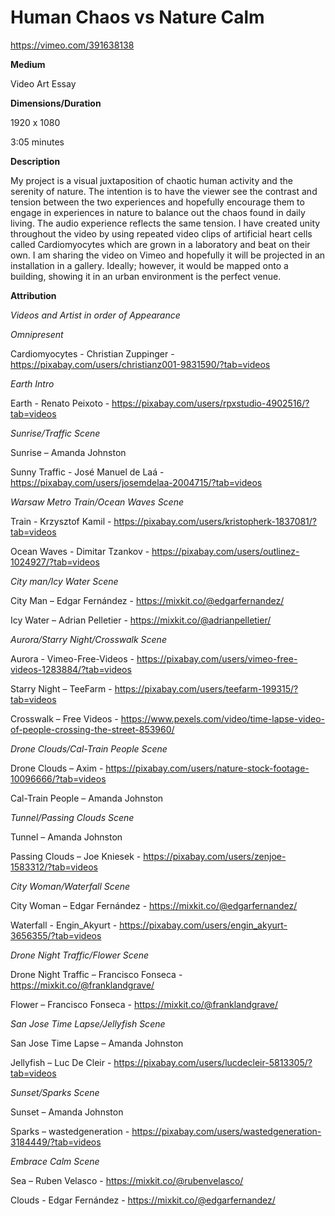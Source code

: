 <h1>Human Chaos vs Nature Calm</h1>

https://vimeo.com/391638138

**Medium**


Video Art Essay


**Dimensions/Duration**


1920 x 1080


3:05 minutes


**Description**


My project is a visual juxtaposition of chaotic human activity and the serenity of nature. The intention is to have the viewer see the contrast and tension between the two experiences and hopefully encourage them to engage in experiences in nature to balance out the chaos found in daily living. The audio experience reflects the same tension. I have created unity throughout the video by using repeated video clips of artificial heart cells called Cardiomyocytes which are grown in a laboratory and beat on their own. I am sharing the video on Vimeo and hopefully it will be projected in an installation in a gallery. Ideally; however, it would be mapped onto a building, showing it in an urban environment is the perfect venue.


**Attribution**


*Videos and Artist in order of Appearance*


*Omnipresent*


Cardiomyocytes - Christian Zuppinger - https://pixabay.com/users/christianz001-9831590/?tab=videos




*Earth Intro*


Earth - Renato Peixoto - https://pixabay.com/users/rpxstudio-4902516/?tab=videos




*Sunrise/Traffic Scene*


Sunrise – Amanda Johnston


Sunny Traffic - José Manuel de Laá - https://pixabay.com/users/josemdelaa-2004715/?tab=videos

*Warsaw Metro Train/Ocean Waves Scene*


Train - Krzysztof Kamil - https://pixabay.com/users/kristopherk-1837081/?tab=videos


Ocean Waves - Dimitar Tzankov - https://pixabay.com/users/outlinez-1024927/?tab=videos


*City man/Icy Water Scene*


City Man – Edgar Fernández - https://mixkit.co/@edgarfernandez/


Icy Water – Adrian Pelletier - https://mixkit.co/@adrianpelletier/


*Aurora/Starry Night/Crosswalk Scene*


Aurora - Vimeo-Free-Videos - https://pixabay.com/users/vimeo-free-videos-1283884/?tab=videos


Starry Night – TeeFarm - https://pixabay.com/users/teefarm-199315/?tab=videos


Crosswalk – Free Videos - https://www.pexels.com/video/time-lapse-video-of-people-crossing-the-street-853960/


*Drone Clouds/Cal-Train People Scene*


Drone Clouds – Axim - https://pixabay.com/users/nature-stock-footage-10096666/?tab=videos


Cal-Train People – Amanda Johnston


*Tunnel/Passing Clouds Scene*


Tunnel – Amanda Johnston


Passing Clouds – Joe Kniesek - https://pixabay.com/users/zenjoe-1583312/?tab=videos


*City Woman/Waterfall Scene*


City Woman – Edgar Fernández - https://mixkit.co/@edgarfernandez/


Waterfall - Engin_Akyurt - https://pixabay.com/users/engin_akyurt-3656355/?tab=videos


*Drone Night Traffic/Flower Scene*


Drone Night Traffic – Francisco Fonseca - https://mixkit.co/@franklandgrave/


Flower – Francisco Fonseca - https://mixkit.co/@franklandgrave/


*San Jose Time Lapse/Jellyfish Scene*


San Jose Time Lapse – Amanda Johnston


Jellyfish – Luc De Cleir - https://pixabay.com/users/lucdecleir-5813305/?tab=videos


*Sunset/Sparks Scene*


Sunset – Amanda Johnston


Sparks – wastedgeneration - https://pixabay.com/users/wastedgeneration-3184449/?tab=videos


*Embrace Calm Scene*


Sea – Ruben Velasco - https://mixkit.co/@rubenvelasco/


Clouds - Edgar Fernández - https://mixkit.co/@edgarfernandez/





